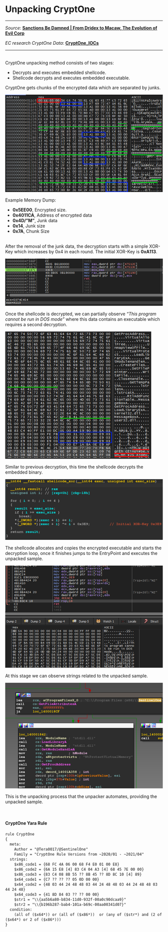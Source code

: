 Unpacking CryptOne
==============
----------------------------------

*Source*: **[Sanctions Be Damned | From Dridex to Macaw, The Evolution of Evil Corp](https://s1.ai/evil-corp)**

*EC research CryptOne Data*: **[CryptOne_IOCs](https://github.com/SentineLabs/Crypt1_IOCs)**

----------------------------------

\
CryptOne unpacking method consists of two stages:
* Decrypts and executes embedded shellcode.
* Shellcode decrypts and executes embedded executable.

CryptOne gets chunks of the encrypted data which are separated by junks.

![](images/unpacking/01_crypt1_unpacking.png)

Example Memory Dump:
* **0x5EE00**, Encrypted size.
* **0x4011CA**, Address of encrypted data
* **0x4D/”M”**, Junk data 
* **0x14**, Junk size
* **0x7A**, Chunk Size 

\
After the removal of the junk data, the decryption starts with a simple XOR-Key which increases by 0x4 in each round. The initial XOR-Key is **0xA113**.

![](images/unpacking/02_crypt1_unpacking.png)

Once the shellcode is decrypted, we can partially observe _“This program cannot be run in DOS mode”_ where this data contains an executable which requires a second decryption. 

![](images/unpacking/03_crypt1_unpacking.png)

Similar to previous decryption, this time the shellcode decrypts the embedded binary.

![](images/unpacking/04_crypt1_unpacking.png)

The shellcode allocates and copies the encrypted executable and starts the decryption loop, once it finishes jumps to the EntryPoint and executes the unpacked sample.

![](images/unpacking/05_crypt1_unpacking.png)

At this stage we can observe strings related to the unpacked sample.

![](images/unpacking/06_crypt1_unpacking.png)

This is the unpacking process that the unpacker automates, providing the unpacked sample.

&nbsp;
#### CryptOne Yara Rule


```
rule CryptOne
{
  meta:
	Author = "@Tera0017/@SentinelOne"
	Family = "CryptOne Rule Versions from ~2020/01 - ~2021/04"
  strings:
	$x86_code1 = {68 FC 4A 06 00 68 F4 E0 01 00 E8}
	$x86_code2 = {6A 15 E8 [4] 83 C4 04 A3 [4] 68 45 7E 00 00}
	$x86_code3 = {83 C4 08 8B 55 ?? 8B 45 ?? 8D 8C 10 [4] 89}
	$x64_code1 = {C7 ?? ?? ?? 05 0D 00 00}
	$x64_code2 = {48 03 44 24 48 48 03 44 24 48 48 03 44 24 48 48 03 44 24 48}
	$x64_code3 = {41 8D 84 03 ?? ?? 00 00}
	$str1 = "\\{aa5b6a80-b834-11d0-932f-00a0c90dcaa9}"
	$str2 = "\\{b196b287-bab4-101a-b69c-00aa00341d07}"
  condition:
  	(all of ($x64*)) or (all of ($x86*))  or (any of ($str*) and (2 of ($x64*) or 2 of ($x86*)))
}
```
